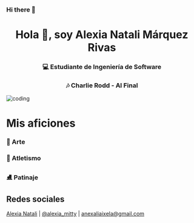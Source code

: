 ### Hi there 👋
<h1 align="center">Hola 👋, soy Alexia Natali Márquez Rivas</h1>
<h3 align="center">💻 Estudiante de Ingeniería de Software</h3>
<h3 align="center">🎶 Charlie Rodd - Al Final</h3>
<img aling="center" alt="coding" with="400" src="https://artsdot.com/ADC/Art-ImgScreen-3.nsf/O/A-8XXRRR/$FILE/Claude_monet-field_of_yellow_irises_at_giverny.Jpg">



<h1 align="left">Mis aficiones</h1>
<h3 align="left">🎨 Arte</h3>
<h3 align="left">🏃 Atletismo</h3>
<h3 align="left">⛸️ Patinaje</h3>
<p align="left">
</p>

## Redes sociales
[Alexia Natali](https://www.facebook.com/alexianatali.marquezrivas/) | [@alexia_mitty](https://www.instagram.com/alexia_mitty/) | [anexaliaixela@gmail.com](https://accounts.google.com/signin/v2/challenge/pwd?TL=AG7eRGCNfWe7eS3xOrNFvu7vqmpAG3J9uAECzmQxIS7Q-Xg1UcovvLp0s92gIdya&cid=1&continue=https%3A%2F%2Fmyaccount.google.com%2Fsigninoptions%2Fpassword%3Fhl%3Des&flowName=GlifWebSignIn&hl=es&ifkv=Af_xneHyAmSBndTRPeX4TN-2wetetZVQzDXxwYOAGyxN2MVLmAQJNfIxwnLlGCiKhAiyOoc0nLfc3A&kdi=CAM&rart=ANgoxcchmx9VPuQoFi9rmI1ePsMPdy1pRetuy8dpQBD5GustKuekyEW6nvx_L0K7csu_xtXEr3LldveCclgBUlWZMwAoBQ3kBA&sarp=1&scc=1&service=accountsettings&flowEntry=ServiceLogin) 


<!--
**AlexiaNatali/AlexiaNatali** is a ✨ _special_ ✨ repository because its `README.md` (this file) appears on your GitHub profile.

Here are some ideas to get you started:

- 🔭 I’m currently working on ...
- 🌱 I’m currently learning ...
- 👯 I’m looking to collaborate on ...
- 🤔 I’m looking for help with ...
- 💬 Ask me about ...
- 📫 How to reach me: ...
- 😄 Pronouns: ...
- ⚡ Fun fact: ...
-->
